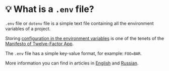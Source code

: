 # 💡 What is a `.env` file?

`.env` file or `dotenv` file is a simple text file containing all the environment variables of a project.

Storing [configuration in the environment variables](https://12factor.net/config) is one of the tenets of the [Manifesto of Twelve-Factor App](https://12factor.net).

The `.env` file has a simple key-value format, for example: `FOO=BAR`.

More information you can find in articles in [English](https://evrone.com/dotenv-linter?utm_source=github&utm_campaign=dotenv-linter) and [Russian](https://www.mgrachev.com/2020/04/20/dotenv-linter).
